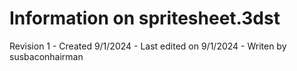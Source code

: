 # Information on spritesheet.3dst
Revision 1 - Created 9/1/2024 - Last edited on 9/1/2024 - Writen by susbaconhairman
